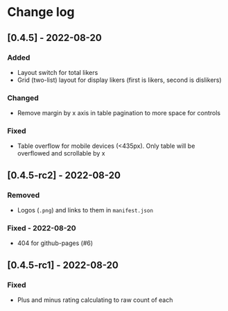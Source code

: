 # Change log

## [0.4.5] - 2022-08-20

### Added

- Layout switch for total likers
- Grid (two-list) layout for display likers (first is likers, second is dislikers)

### Changed

- Remove margin by x axis in table pagination to more space for controls

### Fixed

- Table overflow for mobile devices (<435px). Only table will be overflowed and scrollable by x

## [0.4.5-rc2] - 2022-08-20

### Removed

- Logos (`.png`) and links to them in `manifest.json`

### Fixed - 2022-08-20

- 404 for github-pages (#6)

## [0.4.5-rc1] - 2022-08-20

### Fixed

- Plus and minus rating calculating to raw count of each
